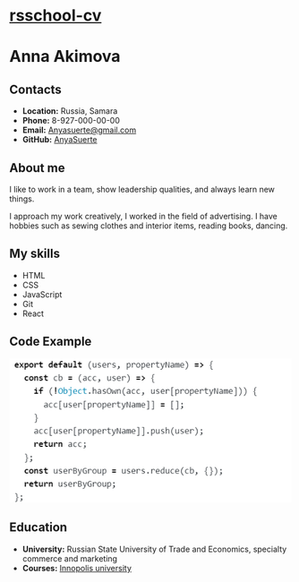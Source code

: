 # [rsschool-cv](https://github.com/AnyaSuerte/rsschool-cv)
# Anna Akimova
## Contacts
* __Location:__ Russia, Samara
* __Phone:__ 8-927-000-00-00
* __Email:__ Anyasuerte@gmail.com
* __GitHub:__ [AnyaSuerte](https://github.com/AnyaSuerte)
## About me
I like to work in a team, show leadership qualities, and always learn new things.

I approach my work creatively, I worked in the field of advertising. I have hobbies such as sewing clothes and interior items, reading books, dancing.
## My skills
* HTML
* CSS
* JavaScript
* Git
* React
## Code Example
![code](code.png)
## Education
* __University:__ Russian State University of Trade and Economics, specialty commerce and marketing
* __Courses:__ [Innopolis university](https://stc.innopolis.university/)
